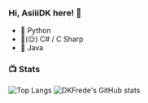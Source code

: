 ### Hi, AsiiiDK here! 👋


- 🔭 Python
- 🔭(😐) C# / C Sharp
- 🔭 Java

### 📺 Stats

![Top Langs](https://github-readme-stats.vercel.app/api/top-langs/?username=AsiiiDK&theme=dark&show_icons=true)
![DKFrede's GitHub stats](https://github-readme-stats.vercel.app/api?username=AsiiiDK&theme=dark&show_icons=true)

